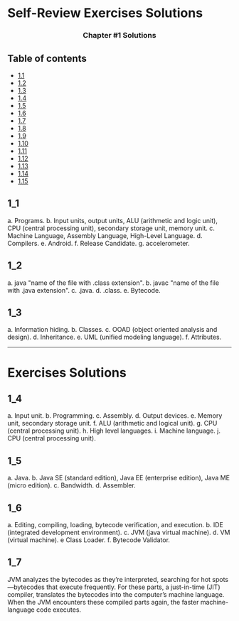 
# Self-Review Exercises Solutions

<p align="center">
  <h3 align="center">Chapter #1 Solutions</h3>
</p>

## Table of contents

- [1.1](#1_1)
- [1.2](#1_2)
- [1.3](#1_3)
- [1.4](#1_4)
- [1.5](#1_5)
- [1.6](#1_6)
- [1.7](#1_7)
- [1.8](#1_8)
- [1.9](#1_9)
- [1.10](#1_10)
- [1.11](#1_11)
- [1.12](#1_12)
- [1.13](#1_13)
- [1.14](#1_14)
- [1.15](#1_15)

## 1_1

a. Programs.
b. Input units, output units, ALU (arithmetic and logic unit), CPU (central processing unit), secondary storage unit, memory unit.
c. Machine Language, Assembly Language, High-Level Language.
d. Compilers.
e. Android.
f. Release Candidate.
g. accelerometer.

## 1_2

a. java "name of the file with .class extension".
b. javac "name of the file with .java extension".
c. .java.
d. .class.
e. Bytecode.

## 1_3

a. Information hiding.
b. Classes.
c. OOAD (object oriented analysis and design).
d. Inheritance.
e. UML (unified modeling language).
f. Attributes.

---

# Exercises Solutions

## 1_4

a. Input unit.
b. Programming.
c. Assembly.
d. Output devices.
e. Memory unit, secondary storage unit.
f. ALU (arithmetic and logical unit).
g. CPU (central processing unit).
h. High level languages.
i. Machine language.
j. CPU (central processing unit).

## 1_5

a. Java.
b. Java SE (standard edition), Java EE (enterprise edition), Java ME (micro edition).
c. Bandwidth.
d. Assembler.

## 1_6

a. Editing, compiling, loading, bytecode verification, and execution.
b. IDE (integrated development environment).
c. JVM (java virtual machine).
d. VM (virtual machine).
e Class Loader.
f. Bytecode Validator.

## 1_7

JVM analyzes the bytecodes as they’re interpreted, searching for hot spots—bytecodes that execute frequently. For these parts, a just-in-time
(JIT) compiler, translates the bytecodes into the
computer’s machine language. When the JVM encounters these compiled parts again, the
faster machine-language code executes.

<style type="text/css">
    ol { list-style-type: small-alpha; }
</style>
